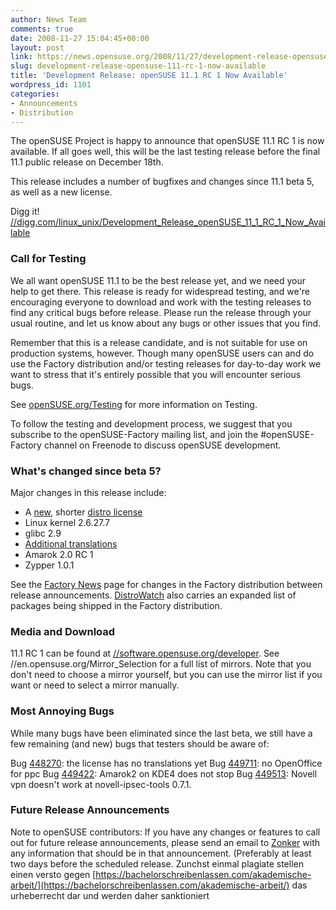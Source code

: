 ```yaml
---
author: News Team
comments: true
date: 2008-11-27 15:04:45+00:00
layout: post
link: https://news.opensuse.org/2008/11/27/development-release-opensuse-111-rc-1-now-available/
slug: development-release-opensuse-111-rc-1-now-available
title: 'Development Release: openSUSE 11.1 RC 1 Now Available'
wordpress_id: 1101
categories:
- Announcements
- Distribution
---
```


The openSUSE Project is happy to announce that openSUSE 11.1 RC 1 is now available. If all goes well, this will be the last testing release before the final 11.1 public release on December 18th.

This release includes a number of bugfixes and changes since 11.1 beta 5, as well as a new license.

Digg it! [//digg.com/linux_unix/Development_Release_openSUSE_11_1_RC_1_Now_Available](//digg.com/linux_unix/Development_Release_openSUSE_11_1_RC_1_Now_Available)


### Call for Testing


We all want openSUSE 11.1 to be the best release yet, and we need your help to get there. This release is ready for widespread testing, and we're encouraging everyone to download and work with the testing releases to find any critical bugs before release. Please run the release through your usual routine, and let us know about any bugs or other issues that you find.

Remember that this is a release candidate, and is not suitable for use on production systems, however. Though many openSUSE users can and do use the Factory distribution and/or testing releases for day-to-day work we want to stress that it's entirely possible that you will encounter serious bugs.

See [openSUSE.org/Testing](//openSUSE.org/Testing) for more information on Testing.

To follow the testing and development process, we suggest that you subscribe to the openSUSE-Factory mailing list, and join the #openSUSE-Factory channel on Freenode to discuss openSUSE development.


### What's changed since beta 5?


Major changes in this release include:

* A [new](//zonker.opensuse.org/2008/11/26/opensuse-sports-a-new-license-ding-dong-the-eulas-dead/), shorter [distro license](//en.opensuse.org/OpenSUSE_EULA)
* Linux kernel 2.6.27.7
* glibc 2.9
* [Additional translations](//i18n.opensuse.org/stats/trunk/toplist.php)
* Amarok 2.0 RC 1
* Zypper 1.0.1

See the [Factory News](//en.opensuse.org/Factory/News) page for changes in the Factory distribution between release announcements. [DistroWatch](//distrowatch.com/table.php?distribution=suse) also carries an expanded list of packages being shipped in the Factory distribution.


### Media and Download


11.1 RC 1 can be found at [//software.opensuse.org/developer](//software.opensuse.org/developer). See //en.opensuse.org/Mirror_Selection for a full list of mirrors. Note that you don't need to choose a mirror yourself, but you can use the mirror list if you want or need to select a mirror manually.


### Most Annoying Bugs


While many bugs have been eliminated since the last beta, we still have a few remaining (and new) bugs that testers should be aware of:

Bug [448270](https://bugzilla.novell.com/show_bug.cgi?id=448270): the license has no translations yet
Bug [449711](https://bugzilla.novell.com/show_bug.cgi?id=449711): no OpenOffice for ppc
Bug [449422](https://bugzilla.novell.com/show_bug.cgi?id=449422): Amarok2 on KDE4 does not stop
Bug [449513](https://bugzilla.novell.com/show_bug.cgi?id=449513): Novell vpn doesn't work at novell-ipsec-tools 0.7.1.


### Future Release Announcements


Note to openSUSE contributors: If you have any changes or features to call out for future release announcements, please send an email to [Zonker](mailto:zonker@opensuse.org) with any information that should be in that announcement. (Preferably at least two days before the scheduled release. Zunchst einmal plagiate stellen einen versto gegen [https://bachelorschreibenlassen.com/akademische-arbeit/](https://bachelorschreibenlassen.com/akademische-arbeit/) das urheberrecht dar und werden daher sanktioniert
